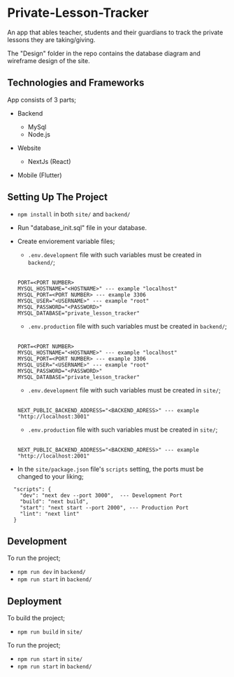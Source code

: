 # Private-Lesson-Tracker
An app that ables teacher, students and their guardians to track the private lessons they are taking/giving.

The "Design" folder in the repo contains the database diagram and wireframe design of the site.

## Technologies and Frameworks

App consists of 3 parts;
- Backend
  - MySql
  - Node.js

- Website
  - NextJs (React)

- Mobile (Flutter)

## Setting Up The Project

- `npm install` in both `site/` and `backend/`

- Run "database_init.sql" file in your database.

- Create enviorement variable files;
  - `.env.development` file with such variables must be created in `backend/`;
  <br></br>
  ```
  PORT=<PORT NUMBER>
  MYSQL_HOSTNAME="<HOSTNAME>" --- example "localhost"
  MYSQL_PORT=<PORT NUMBER> --- example 3306
  MYSQL_USER="<USERNAME>" --- example "root"
  MYSQL_PASSWORD="<PASSWORD>"
  MYSQL_DATABASE="private_lesson_tracker"
  ```
  - `.env.production` file with such variables must be created in `backend/`;
  <br></br>
  ```
  PORT=<PORT NUMBER>
  MYSQL_HOSTNAME="<HOSTNAME>" --- example "localhost"
  MYSQL_PORT=<PORT NUMBER> --- example 3306
  MYSQL_USER="<USERNAME>" --- example "root"
  MYSQL_PASSWORD="<PASSWORD>"
  MYSQL_DATABASE="private_lesson_tracker"
  ```
  - `.env.development` file with such variables must be created in `site/`;
  <br></br>
  ```
  NEXT_PUBLIC_BACKEND_ADDRESS="<BACKEND_ADRESS>" --- example "http://localhost:3001"
  ```
  - `.env.production` file with such variables must be created in `site/`;
  <br></br>
  ```
  NEXT_PUBLIC_BACKEND_ADDRESS="<BACKEND_ADRESS>" --- example "http://localhost:2001"
  ```

- In the `site/package.json` file's `scripts` setting, the ports must be changed to your liking;
```
  "scripts": {
    "dev": "next dev --port 3000",  --- Development Port
    "build": "next build",
    "start": "next start --port 2000", --- Production Port
    "lint": "next lint"
  }
```

## Development

To run the project;

- `npm run dev` in `backend/`
- `npm run start` in `backend/`

## Deployment

To build the project;

- `npm run build` in `site/`

To run the project;

- `npm run start` in `site/`
- `npm run start` in `backend/`

